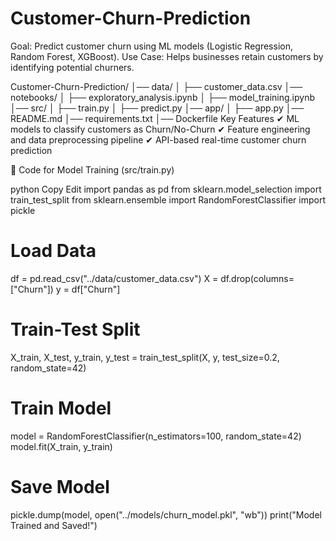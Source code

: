 # Customer-Churn-Prediction
 Goal: Predict customer churn using ML models (Logistic Regression, Random Forest, XGBoost).
 Use Case: Helps businesses retain customers by identifying potential churners.

 Customer-Churn-Prediction/
│── data/
│   ├── customer_data.csv
│── notebooks/
│   ├── exploratory_analysis.ipynb
│   ├── model_training.ipynb
│── src/
│   ├── train.py
│   ├── predict.py
│── app/
│   ├── app.py
│── README.md
│── requirements.txt
│── Dockerfile
Key Features
✔ ML models to classify customers as Churn/No-Churn
✔ Feature engineering and data preprocessing pipeline
✔ API-based real-time customer churn prediction

📌 Code for Model Training (src/train.py)

python
Copy
Edit
import pandas as pd
from sklearn.model_selection import train_test_split
from sklearn.ensemble import RandomForestClassifier
import pickle

# Load Data
df = pd.read_csv("../data/customer_data.csv")
X = df.drop(columns=["Churn"])
y = df["Churn"]

# Train-Test Split
X_train, X_test, y_train, y_test = train_test_split(X, y, test_size=0.2, random_state=42)

# Train Model
model = RandomForestClassifier(n_estimators=100, random_state=42)
model.fit(X_train, y_train)

# Save Model
pickle.dump(model, open("../models/churn_model.pkl", "wb"))
print("Model Trained and Saved!")
